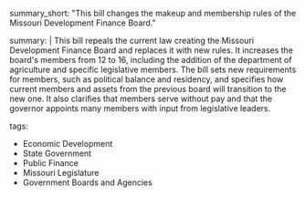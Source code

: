 summary_short: "This bill changes the makeup and membership rules of the Missouri Development Finance Board."

summary: |
  This bill repeals the current law creating the Missouri Development Finance Board and replaces it with new rules. It increases the board's members from 12 to 16, including the addition of the department of agriculture and specific legislative members. The bill sets new requirements for members, such as political balance and residency, and specifies how current members and assets from the previous board will transition to the new one. It also clarifies that members serve without pay and that the governor appoints many members with input from legislative leaders.

tags:
  - Economic Development
  - State Government
  - Public Finance
  - Missouri Legislature
  - Government Boards and Agencies
